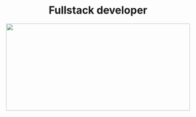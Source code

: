 <h1 align="center">Fullstack developer</h1>
<p align="center">
  <img width="498" height="236px" src="https://user-images.githubusercontent.com/97990780/206591493-e61cfefb-f896-4fc6-bc99-d12d1ffc556b.gif">
</p>
